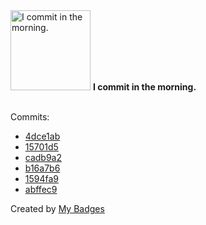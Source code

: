 <img src="https://my-badges.github.io/my-badges/morning-commits.png" alt="I commit in the morning." title="I commit in the morning." width="128">
<strong>I commit in the morning.</strong>
<br><br>

Commits:

- <a href="https://github.com/qoomon/yolo-secret/commit/4dce1ab43ec91cb051f5ddbce601b916b695f8d6">4dce1ab</a>
- <a href="https://github.com/qoomon/yolo-secret/commit/15701d579a12b1f15759ba9ca0021aba130f0ae5">15701d5</a>
- <a href="https://github.com/qoomon/yolo-secret/commit/cadb9a2936e82d526ca9649fa60a7d943a9c202d">cadb9a2</a>
- <a href="https://github.com/qoomon/yolo-secret/commit/b16a7b6464eee98eb4e4e1da8dae27adf0e85c14">b16a7b6</a>
- <a href="https://github.com/qoomon/yolo-secret/commit/1594fa9b58f7289567314b42e29dd7578f08f761">1594fa9</a>
- <a href="https://github.com/qoomon/yolo-secret/commit/abffec91c779a8388540b6f31f5e65d18f1f973c">abffec9</a>


Created by <a href="https://github.com/my-badges/my-badges">My Badges</a>